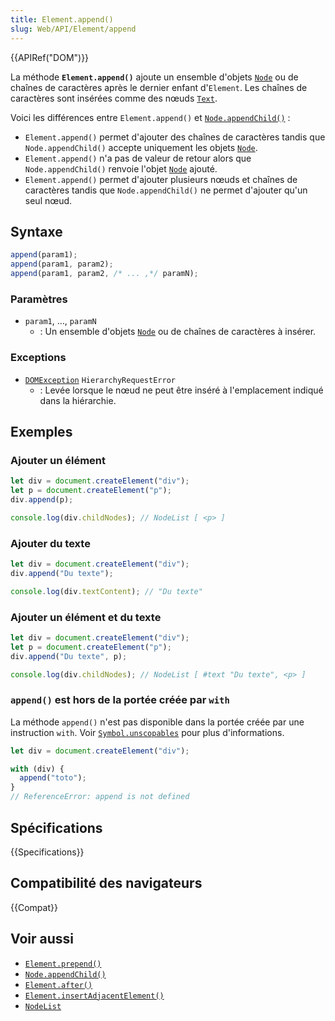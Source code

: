 ```yaml
---
title: Element.append()
slug: Web/API/Element/append
---
```


{{APIRef("DOM")}}

La méthode **`Element.append()`** ajoute un ensemble d'objets [`Node`](/fr/docs/Web/API/Node) ou de chaînes de caractères après le dernier enfant d'`Element`. Les chaînes de caractères sont insérées comme des nœuds [`Text`](/fr/docs/Web/API/Text).

Voici les différences entre `Element.append()` et [`Node.appendChild()`](/fr/docs/Web/API/Node/appendChild)&nbsp;:

- `Element.append()` permet d'ajouter des chaînes de caractères tandis que `Node.appendChild()` accepte uniquement les objets [`Node`](/fr/docs/Web/API/Node).
- `Element.append()` n'a pas de valeur de retour alors que `Node.appendChild()` renvoie l'objet [`Node`](/fr/docs/Web/API/Node) ajouté.
- `Element.append()` permet d'ajouter plusieurs nœuds et chaînes de caractères tandis que `Node.appendChild()` ne permet d'ajouter qu'un seul nœud.

## Syntaxe

```js
append(param1);
append(param1, param2);
append(param1, param2, /* ... ,*/ paramN);
```

### Paramètres

- `param1`, …, `paramN`
  - : Un ensemble d'objets [`Node`](/fr/docs/Web/API/Node) ou de chaînes de caractères à insérer.

### Exceptions

- [`DOMException`](/fr/docs/Web/API/DOMException) `HierarchyRequestError`
  - : Levée lorsque le nœud ne peut être inséré à l'emplacement indiqué dans la hiérarchie.

## Exemples

### Ajouter un élément

```js
let div = document.createElement("div");
let p = document.createElement("p");
div.append(p);

console.log(div.childNodes); // NodeList [ <p> ]
```

### Ajouter du texte

```js
let div = document.createElement("div");
div.append("Du texte");

console.log(div.textContent); // "Du texte"
```

### Ajouter un élément et du texte

```js
let div = document.createElement("div");
let p = document.createElement("p");
div.append("Du texte", p);

console.log(div.childNodes); // NodeList [ #text "Du texte", <p> ]
```

### `append()` est hors de la portée créée par `with`

La méthode `append()` n'est pas disponible dans la portée créée par une instruction `with`. Voir [`Symbol.unscopables`](/fr/docs/Web/JavaScript/Reference/Global_Objects/Symbol/unscopables) pour plus d'informations.

```js
let div = document.createElement("div");

with (div) {
  append("toto");
}
// ReferenceError: append is not defined
```

## Spécifications

{{Specifications}}

## Compatibilité des navigateurs

{{Compat}}

## Voir aussi

- [`Element.prepend()`](/fr/docs/Web/API/Element/prepend)
- [`Node.appendChild()`](/fr/docs/Web/API/Node/appendChild)
- [`Element.after()`](/fr/docs/Web/API/Element/after)
- [`Element.insertAdjacentElement()`](/fr/docs/Web/API/Element/insertAdjacentElement)
- [`NodeList`](/fr/docs/Web/API/NodeList)
